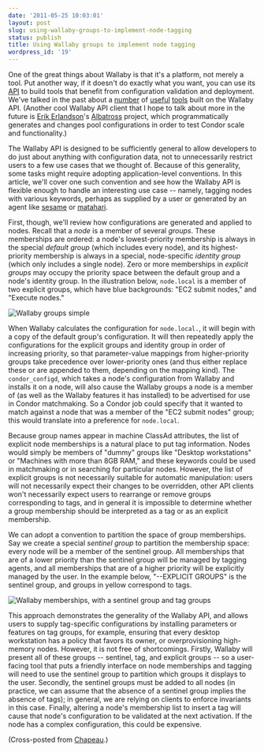```yaml
---
date: '2011-05-25 10:03:01'
layout: post
slug: using-wallaby-groups-to-implement-node-tagging
status: publish
title: Using Wallaby groups to implement node tagging
wordpress_id: '19'
---
```


One of the great things about Wallaby is that it's a platform, not merely a tool.  Put another way, if it doesn't do exactly what you want, you can use its [API](http://getwallaby.com/the-wallaby-api/) to build tools that benefit from configuration validation and deployment.  We've talked in the past about a [number](http://chapeau.freevariable.com/2010/09/migrating-legacy-condor-configurations-to-wallaby.html) of [useful](http://chapeau.freevariable.com/2010/10/wallaby-node-inventory-with-constraints.html) [tools](http://chapeau.freevariable.com/2010/10/retrieving-wallaby-node-configurations-over-http.html) built on the Wallaby API.  (Another cool Wallaby API client that I hope to talk about more in the future is [Erik Erlandson](https://github.com/erikerlandson/)'s [Albatross](http://git.fedorahosted.org/git/?p=grid/albatross.git) project, which programmatically generates and changes pool configurations in order to test Condor scale and functionality.)





The Wallaby API is designed to be sufficiently general to allow developers to do just about anything with configuration data, not to unnecessarily restrict users to a few use cases that we thought of.  Because of this generality, some tasks might require adopting application-level conventions.  In this article, we'll cover one such convention and see how the Wallaby API is flexible enough to handle an interesting use case -- namely, tagging nodes with various keywords, perhaps as supplied by a user or generated by an agent like [sesame](http://qpidcomponents.org/download.html) or [matahari](https://github.com/matahari/matahari/wiki).





First, though, we'll review how configurations are generated and applied to nodes.  Recall that a _node_ is a member of several _groups_.  These memberships are ordered:  a node's lowest-priority membership is always in the special _default group_ (which includes every node), and its highest-priority membership is always in a special, node-specific _identity group_ (which only includes a single node).  Zero or more memberships in _explicit groups_ may occupy the priority space between the default group and a node's identity group.  In the illustration below, `node.local` is a member of two explicit groups, which have blue backgrounds:  "EC2 submit nodes," and "Execute nodes."





![Wallaby groups simple](http://chapeau.freevariable.com//wallaby-groups-simple.png)





When Wallaby calculates the configuration for `node.local.`, it will begin with a copy of the default group's configuration.  It will then repeatedly apply the configurations for the explicit groups and identity group in order of increasing priority, so that parameter-value mappings from higher-priority groups take precedence over lower-priority ones (and thus either replace these or are appended to them, depending on the mapping kind).  The `condor_configd`, which takes a node's configuration from Wallaby and installs it on a node, will also cause the Wallaby groups a node is a member of (as well as the Wallaby features it has installed) to be advertised for use in Condor matchmaking.  So a Condor job could specify that it wanted to match against a node that was a member of the "EC2 submit nodes" group; this would translate into a preference for `node.local`.





Because group names appear in machine ClassAd attributes, the list of explicit node memberships is a natural place to put tag information.  Nodes would simply be members of "dummy" groups like "Desktop workstations" or "Machines with more than 8GB RAM," and these keywords could be used in matchmaking or in searching for particular nodes.  However, the list of explicit groups is not necessarily suitable for automatic manipulation:  users will not necessarily expect their changes to be overridden, other API clients won't necessarily expect users to rearrange or remove groups corresponding to tags, and in general it is impossible to determine whether a group membership should be interpreted as a tag or as an explicit membership.





We can adopt a convention to partition the space of group memberships.  Say we create a special _sentinel group_ to partition the membership space:  every node will be a member of the sentinel group.  All memberships that are of a lower priority than the sentinel group will be managed by tagging agents, and all memberships that are of a higher priority will be explicitly managed by the user.  In the example below, "--EXPLICIT GROUPS" is the sentinel group, and groups in yellow correspond to tags.





![Wallaby memberships, with a sentinel group and tag groups](http://chapeau.freevariable.com//wallaby-sentinel-groups.png)





This approach demonstrates the generality of the Wallaby API, and allows users to supply tag-specific configurations by installing parameters or features on tag groups, for example, ensuring that every desktop workstation has a policy that favors its owner, or overprovisioning high-memory nodes.  However, it is not free of shortcomings.  Firstly, Wallaby will present all of these groups -- sentinel, tag, and explicit groups -- so a user-facing tool that puts a friendly interface on node memberships and tagging will need to use the sentinel group to partition which groups it displays to the user.  Secondly, the sentinel groups must be added to all nodes (in practice, we can assume that the absence of a sentinel group implies the absence of tags); in general, we are relying on clients to enforce invariants in this case.  Finally, altering a node's membership list to insert a tag will cause that node's configuration to be validated at the next activation.  If the node has a complex configuration, this could be expensive.





(Cross-posted from [Chapeau](http://chapeau.freevariable.com/).)
